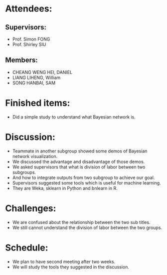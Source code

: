 # Attendees:
## Supervisors:
* Prof. Simon FONG
* Prof. Shirley SIU
## Members:
* CHEANG WENG HEI, DANIEL
* LIANG LIHENG, William
* SONG HANBAI, SAM

# Finished items:
* Did a simple study to understand what Bayesian network is.

# Discussion:
* Teammate in another subgroup showed some demos of Bayesian network visualization.
* We discussed the advantage and disadvantage of those demos.
* We asked supervisors that what is division of labor between two subgroups.
* And how to integrate outputs from two subgroup to achieve our goal.
* Supervisors suggested some tools which is useful for machine learning.
* They are Weka, sklearn in Python and bnlearn in R.

# Challenges:
* We are confused about the relationship between the two sub titles.
* We still cannot understand the division of labor between the two groups.

# Schedule:
* We plan to have second meeting after two weeks.
* We will study the tools they suggested in the discussion.
